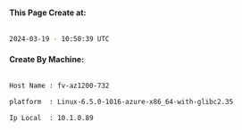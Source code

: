 
   
#### This Page Create at:

```bash

2024-03-19 - 10:50:39 UTC

```

#### Create By Machine:

```bash

Host Name : fv-az1200-732

platform  : Linux-6.5.0-1016-azure-x86_64-with-glibc2.35

Ip Local  : 10.1.0.89

```

